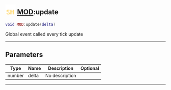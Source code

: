 ## <img src="../../.gitbook/assets/shared.png" width="32" height="32" /> [MOD](../mod/README.md):update

```lua
void MOD:update(delta)
```

Global event called every tick update<br>

-----------------
## Parameters

| Type   | Name | Description | Optional |
| ------ | ---- | ----------- | -------: |
| number | delta | No description |  |


--------